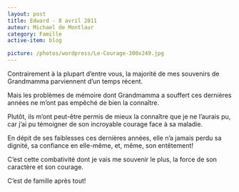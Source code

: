 ```yaml
---
layout: post
title: Edward - 8 avril 2011
auteur: Michael de Montlaur
category: Famille
active-item: blog

picture: /photos/wordpress/Le-Courage-300x249.jpg
---
```

Contrairement à la plupart d’entre vous, la majorité de mes souvenirs de Grandmamma parviennent d’un temps récent.

Mais les problèmes de mémoire dont Grandmamma a souffert ces dernières années ne m’ont pas empêché de bien la connaître.

Plutôt, ils m’ont peut-être permis de mieux la connaître que je ne l’aurais pu, car j’ai pu témoigner de son incroyable courage face à sa maladie.

<!--more-->

En dépit de ses faiblesses ces dernières années, elle n’a jamais perdu sa dignité, sa confiance en elle-même, et, même, son entêtement!

C’est cette combativité dont je vais me souvenir le plus, la force de son caractère et son courage.

C’est de famille après tout!
